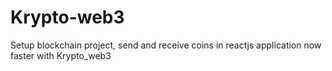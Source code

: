 # Krypto-web3
Setup blockchain project, send and receive coins in reactjs application now faster with Krypto_web3
